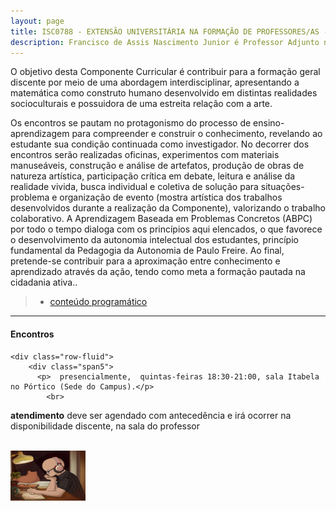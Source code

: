 ```yaml
---
layout: page
title: ISC0788 - EXTENSÃO UNIVERSITÁRIA NA FORMAÇÃO DE PROFESSORES/AS - CCEX
description: Francisco de Assis Nascimento Junior é Professor Adjunto no Campus Sosígenes Costa da Universidade Federal do Sul da Bahia, em Porto Seguro (BA); onde atua na formação de professores e pesquisa as relações entre identidade de gênero/relações étnico-raciais no Ensino de Ciências através das Histórias em Quadrinhos de Super-Heróis
---
```




O objetivo desta Componente Curricular é contribuir para a formação geral discente por meio de uma abordagem interdisciplinar, apresentando a matemática como construto humano desenvolvido em distintas realidades socioculturais e possuidora de uma estreita relação com a arte.

Os encontros se pautam no protagonismo do processo de ensino-aprendizagem para compreender e construir o conhecimento,  revelando ao estudante sua condição continuada como investigador. No decorrer dos encontros serão realizadas oficinas, experimentos com materiais manuseáveis, construção e análise de artefatos, produção de obras de natureza artística, participação crítica em debate, leitura e análise da realidade vivida, busca individual e coletiva de solução para situações-problema e organização de evento (mostra artística dos trabalhos desenvolvidos durante a realização da Componente), valorizando o trabalho colaborativo.
A Aprendizagem Baseada em Problemas Concretos (ABPC) por todo o tempo dialoga com os princípios aqui elencados, o que favorece o desenvolvimento da autonomia intelectual dos estudantes, princípio fundamental da Pedagogia da Autonomia de Paulo Freire.
Ao final, pretende-se contribuir para a aproximação entre conhecimento e aprendizado através da ação,  tendo como meta a formação pautada na cidadania ativa..


>- [conteúdo programático](https://itxesco.github.io/pages/aulas/ISC0788_files/ISC0788_programa.html)

---

<div class="container">
<h4><a name="contact"></a>Encontros</h4>

    <div class="row-fluid">
        <div class="span5">
          <p>  presencialmente,  quintas-feiras 18:30-21:00, sala Itabela no Pórtico (Sede do Campus).</p>
            <br>
<p> <b>atendimento</b>
deve ser agendado com antecedência e irá ocorrer na disponibilidade discente, na sala do professor</p>
<br/>


</div>
            <div class="span2">
                     <a href="https://youtu.be/5qap5aO4i9A" target="_blank">
                       <img src="/assets/figuras/perfil_lo_fi.jpeg" alt="estudar ouvindo lofi hip hop é relaxante e auxilia sua concentração." width=120 height=80 title="Prof. Dr. Francisco Nascimento" alt="Francisco de Assis Nascimento Junior">
                     </a>
                   </div>
          </div>
</div>
